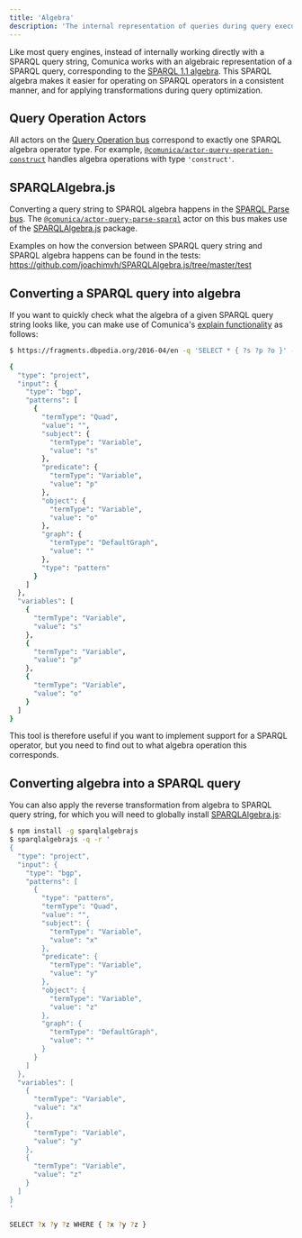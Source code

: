 ```yaml
---
title: 'Algebra'
description: 'The internal representation of queries during query execution.'
---
```


Like most query engines,
instead of internally working directly with a SPARQL query string,
Comunica works with an algebraic representation of a SPARQL query,
corresponding to the [SPARQL 1.1 algebra](https://www.w3.org/TR/sparql11-query/#sparqlQuery).
This SPARQL algebra makes it easier for operating on SPARQL operators in a consistent manner,
and for applying transformations during query optimization.

## Query Operation Actors

All actors on the [Query Operation bus](/docs/modify/advanced/buses/#query-operation)
correspond to exactly one SPARQL algebra operator type.
For example, [`@comunica/actor-query-operation-construct`](https://github.com/comunica/comunica/tree/master/packages/actor-query-operation-construct)
handles algebra operations with type `'construct'`.

## SPARQLAlgebra.js

Converting a query string to SPARQL algebra
happens in the [SPARQL Parse bus](/docs/modify/advanced/buses/#query-parse).
The [`@comunica/actor-query-parse-sparql`](https://github.com/comunica/comunica/tree/master/packages/actor-query-parse-sparql) actor
on this bus makes use of the [SPARQLAlgebra.js](https://github.com/joachimvh/SPARQLAlgebra.js) package.

Examples on how the conversion between SPARQL query string and SPARQL algebra happens can be found in the tests: https://github.com/joachimvh/SPARQLAlgebra.js/tree/master/test

## Converting a SPARQL query into algebra

If you want to quickly check what the algebra of a given SPARQL query string looks like,
you can make use of Comunica's [explain functionality](/docs/query/advanced/explain/) as follows:
```bash
$ https://fragments.dbpedia.org/2016-04/en -q 'SELECT * { ?s ?p ?o }' --explain parsed

{
  "type": "project",
  "input": {
    "type": "bgp",
    "patterns": [
      {
        "termType": "Quad",
        "value": "",
        "subject": {
          "termType": "Variable",
          "value": "s"
        },
        "predicate": {
          "termType": "Variable",
          "value": "p"
        },
        "object": {
          "termType": "Variable",
          "value": "o"
        },
        "graph": {
          "termType": "DefaultGraph",
          "value": ""
        },
        "type": "pattern"
      }
    ]
  },
  "variables": [
    {
      "termType": "Variable",
      "value": "s"
    },
    {
      "termType": "Variable",
      "value": "p"
    },
    {
      "termType": "Variable",
      "value": "o"
    }
  ]
}
```

This tool is therefore useful if you want to implement support for a SPARQL operator,
but you need to find out to what algebra operation this corresponds.

## Converting algebra into a SPARQL query

You can also apply the reverse transformation from algebra to SPARQL query string,
for which you will need to globally install [SPARQLAlgebra.js](https://github.com/joachimvh/SPARQLAlgebra.js):
```bash
$ npm install -g sparqlalgebrajs
$ sparqlalgebrajs -q -r '
{
  "type": "project",
  "input": {
    "type": "bgp",
    "patterns": [
      {
        "type": "pattern",
        "termType": "Quad",
        "value": "",
        "subject": {
          "termType": "Variable",
          "value": "x"
        },
        "predicate": {
          "termType": "Variable",
          "value": "y"
        },
        "object": {
          "termType": "Variable",
          "value": "z"
        },
        "graph": {
          "termType": "DefaultGraph",
          "value": ""
        }
      }
    ]
  },
  "variables": [
    {
      "termType": "Variable",
      "value": "x"
    },
    {
      "termType": "Variable",
      "value": "y"
    },
    {
      "termType": "Variable",
      "value": "z"
    }
  ]
}
'

SELECT ?x ?y ?z WHERE { ?x ?y ?z }
```
